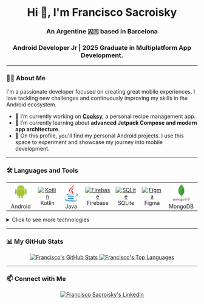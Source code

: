 <div align="center">
  <h1>Hi 👋, I'm Francisco Sacroisky</h1>
  <h3>An Argentine 🇦🇷 based in Barcelona </h3>
 <h3> Android Developer Jr | 2025 Graduate in Multiplatform App Development.</h3>

</div>

<hr>

### 👨‍💻 About Me

<p>
  I'm a passionate developer focused on creating great mobile experiences. I love tackling new challenges and continuously improving my skills in the Android ecosystem.
</p>

- 🔭 I’m currently working on **[Cooksy](https://github.com/Sacro93/Cooksy)**, a personal recipe management app.
- 🌱 I’m currently learning about **advanced Jetpack Compose and modern app architecture**.
- 📱 On this profile, you'll find my personal Android projects. I use this space to experiment and showcase my journey into mobile development.

<hr>

### 🛠️ Languages and Tools

<table>
  <tr>
    <td align="center" width="96">
      <a href="#-mobile-development">
        <img src="https://raw.githubusercontent.com/devicons/devicon/master/icons/android/android-original-wordmark.svg" width="48" height="48" alt="Android" />
      </a>
      <br>Android
    </td>
    <td align="center" width="96">
      <a href="#-mobile-development">
        <img src="https://www.vectorlogo.zone/logos/kotlinlang/kotlinlang-icon.svg" width="48" height="48" alt="Kotlin" />
      </a>
      <br>Kotlin
    </td>
    <td align="center" width="96">
      <a href="#-mobile-development">
        <img src="https://raw.githubusercontent.com/devicons/devicon/master/icons/java/java-original.svg" width="48" height="48" alt="Java" />
      </a>
      <br>Java
    </td>
    <td align="center" width="96">
      <a href="#-mobile-development">
        <img src="https://www.vectorlogo.zone/logos/firebase/firebase-icon.svg" width="48" height="48" alt="Firebase" />
      </a>
      <br>Firebase
    </td>
     <td align="center" width="96">
      <a href="#-mobile-development">
        <img src="https://www.vectorlogo.zone/logos/sqlite/sqlite-icon.svg" width="48" height="48" alt="SQLite" />
      </a>
      <br>SQLite
    </td>
    <td align="center" width="96">
      <a href="#-design--frontend">
        <img src="https://www.vectorlogo.zone/logos/figma/figma-icon.svg" width="48" height="48" alt="Figma" />
      </a>
      <br>Figma
    </td>
     <td align="center" width="96">
      <a href="#-backend--database">
        <img src="https://raw.githubusercontent.com/devicons/devicon/master/icons/mongodb/mongodb-original-wordmark.svg" width="48" height="48" alt="MongoDB" />
      </a>
      <br>MongoDB
    </td>
  </tr>
</table>

<details>
  <summary>Click to see more technologies</summary>
  <p align="left">
    <a href="https://reactjs.org/" target="_blank" rel="noreferrer"><img src="https://raw.githubusercontent.com/devicons/devicon/master/icons/react/react-original-wordmark.svg" alt="react" width="40" height="40"/></a>
    <a href="https://developer.mozilla.org/en-US/docs/Web/JavaScript" target="_blank" rel="noreferrer"><img src="https://raw.githubusercontent.com/devicons/devicon/master/icons/javascript/javascript-original.svg" alt="javascript" width="40" height="40"/></a>
    <a href="https://www.w3.org/html/" target="_blank" rel="noreferrer"><img src="https://raw.githubusercontent.com/devicons/devicon/master/icons/html5/html5-original-wordmark.svg" alt="html5" width="40" height="40"/></a>
    <a href="https://www.mysql.com/" target="_blank" rel="noreferrer"><img src="https://raw.githubusercontent.com/devicons/devicon/master/icons/mysql/mysql-original-wordmark.svg" alt="mysql" width="40" height="40"/></a>
    <a href="https://www.postgresql.org" target="_blank" rel="noreferrer"><img src="https://raw.githubusercontent.com/devicons/devicon/master/icons/postgresql/postgresql-original-wordmark.svg" alt="postgresql" width="40" height="40"/></a>
    <a href="https://www.w3schools.com/cpp/" target="_blank" rel="noreferrer"><img src="https://raw.githubusercontent.com/devicons/devicon/master/icons/cplusplus/cplusplus-original.svg" alt="cplusplus" width="40" height="40"/></a>
  </p>
</details>

<hr>

### 📊 My GitHub Stats

<p align="center">
  <a href="https://github.com/Sacro93">
    <img src="https://github-readme-stats.vercel.app/api?username=Sacro93&show_icons=true&theme=tokyonight&rank_icon=github" alt="Francisco's GitHub Stats"/>
    <img src="https://github-readme-stats.vercel.app/api/top-langs/?username=Sacro93&layout=compact&theme=tokyonight" alt="Francisco's Top Languages"/>
  </a>
</p>

<hr>

### 📫 Connect with Me

<p align="center">
  <a href="https://www.linkedin.com/in/francisco-sacroisky/" target="_blank">
    <img src="https://raw.githubusercontent.com/rahuldkjain/github-profile-readme-generator/master/src/images/icons/Social/linked-in-alt.svg" alt="Francisco Sacroisky's LinkedIn" height="30" width="40" />
  </a>
</p>

